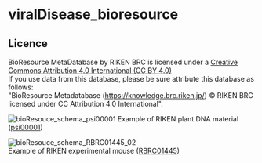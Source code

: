 # viralDisease_bioresource

## Licence
BioResource MetaDatabase by RIKEN BRC is licensed under a [Creative Commons Attribution 4.0 International (CC BY 4.0)](https://creativecommons.org/licenses/by/4.0/)  
If you use data from this database, please be sure attribute this database as follows:  
"BioResource Metadatabase (https://knowledge.brc.riken.jp/) © RIKEN BRC licensed under CC Attribution 4.0 International".  

![bioResouce_schema_psi00001](https://github.com/kushidat/bioresourceKG_schema/assets/1106622/f3a59b63-6e08-4847-b66d-3545d3daa4eb)
Example of RIKEN plant DNA material ([psi00001](https://plant.rtc.riken.jp/resource/psi/psi_detail.html?brcno=psi00001))  

![bioResouce_schema_RBRC01445_02](https://github.com/kushidat/bioresourceKG_schema/assets/1106622/8be6a85d-8af6-4586-b137-596c925e0d31)  
Example of RIKEN experimental mouse ([RBRC01445](https://knowledge.brc.riken.jp/resource/animal/card?__lang__=en&brc_no=RBRC01445))
